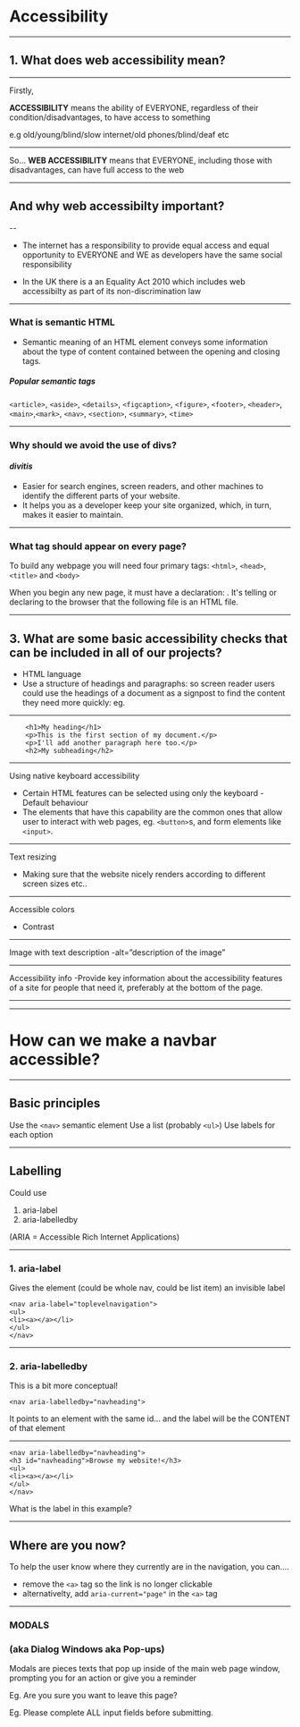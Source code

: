 # Accessibility

---

## 1. What does web accessibility mean?

---

Firstly, 

**ACCESSIBILITY** means the ability of EVERYONE, regardless of their condition/disadvantages, to have access to something


e.g old/young/blind/slow internet/old phones/blind/deaf etc

---

So... **WEB ACCESSIBILITY** means that EVERYONE, including those with disadvantages, can have full access to the web

---

## And why web accessibilty important?

--

- The internet has a responsibility to provide equal access and equal opportunity to EVERYONE and WE as developers have the same social  responsibility


- In the UK there is a an Equality Act 2010 which includes web accessibilty as part of its non-discrimination law

---

### What is semantic HTML

* Semantic meaning of an HTML element conveys some information about the type of content contained between the opening and closing tags.



##### Popular semantic tags
`<article>`, `<aside>`, `<details>`, `<figcaption>`, `<figure>`, `<footer>`, `<header>`, `<main>`,`<mark>`, `<nav>`, `<section>`, `<summary>`, `<time>`

---

### Why should we avoid the use of divs?

#### *divitis* 

* Easier for search engines, screen readers, and other machines to identify the different parts of your website.
* It helps you as a developer keep your site organized, which, in turn, makes it easier to maintain.

---

### What tag should appear on every page?

To build any webpage you will need four primary tags: `<html>`, `<head>`, `<title>` and `<body>`

When you begin any new page, it must have a declaration: <!DOCTYPE html>. It's telling or declaring to the browser that the following file is an HTML file. 

---

## 3. What are some basic accessibility checks that can be included in all of our projects?
- HTML language 
- Use a structure of headings and paragraphs: 
    so screen reader users could use the headings of a document as a signpost to find the content they need more quickly:
    eg. 

---

```htmlmixed=
    <h1>My heading</h1> 
    <p>This is the first section of my document.</p> 
    <p>I'll add another paragraph here too.</p> 
    <h2>My subheading</h2>
```

---

Using native keyboard accessibility 
- Certain HTML features can be selected using only the keyboard - Default behaviour 
- The elements that have this capability are the common ones that allow user to interact with web pages, eg.  `<button>`s, and form elements like `<input>`.

---

Text resizing 
- Making sure that the website nicely renders according to different screen sizes etc.. 

---

Accessible colors 
- Contrast

---

Image with text description 
-alt=”description of the image”

---

Accessibility info 
-Provide key information about the accessibility features of a site for people that need it, preferably at the bottom of the page. 

---



---

# How can we make a navbar accessible?


---

## Basic principles

Use the `<nav>` semantic element
Use a list (probably `<ul>`)
Use labels for each option 

---

## Labelling
Could use
1. aria-label
2. aria-labelledby

(ARIA = Accessible Rich Internet Applications)


---

### 1. aria-label
Gives the element (could be whole nav, could be list item) an invisible label

```
<nav aria-label="toplevelnavigation">
<ul>
<li><a></a></li>
</ul>
</nav>
```

---

### 2. aria-labelledby
This is a bit more conceptual!

`<nav aria-labelledby="navheading">`

It points to an element with the same id... and the label will be the CONTENT of that element

---


```
<nav aria-labelledby="navheading">
<h3 id="navheading">Browse my website!</h3>
<ul>
<li><a></a></li>
</ul>
</nav>
```

What is the label in this example?

---

## Where are you now?

To help the user know where they currently are in the navigation, you can....

* remove the `<a>` tag so the link is no longer clickable
* alternativelty, add `aria-current="page"` in the `<a>` tag


---

### **MODALS**
### (aka Dialog Windows aka Pop-ups)

Modals are pieces texts that pop up inside of the main web page window, prompting you for an action or give you a reminder 

Eg. Are you sure you want to leave this page? 

Eg. Please complete ALL input fields before submitting. 
